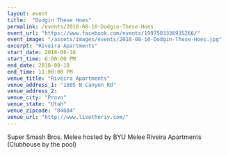 ```yaml
---
layout: event
title:  "Dodgin These Hoes"
permalink: /events/2018-08-10-Dodgin-These-Hoes
event_url: "https://www.facebook.com/events/1997503336935266/"
event_image: "/assets/images/events/2018-08-10-Dodgin-These-Hoes.jpg"
excerpt: "Riveira Apartments"
start_date: 2018-08-10
start_time: 6:00:00 PM
end_date: 2018-08-10
end_time: 11:00:00 PM
venue_title: "Riveira Apartments"
venue_address_1: "1505 N Canyon Rd"
venue_address_2:
venue_city: "Provo"
venue_state: "Utah"
venue_zipcode: "84604"
venue_url: "http://www.livetheriv.com/"
---
```


Super Smash Bros. Melee hosted by BYU Melee
Riveira Apartments (Clubhouse by the pool)